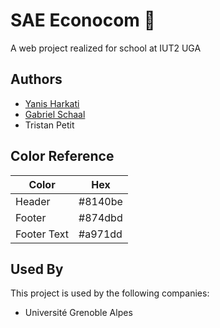 
# SAE Econocom 🚀

A web project realized for school at IUT2 UGA 

## Authors

- [Yanis Harkati](https://www.github.com/yaniissou)
- [Gabriel Schaal](https://www.github.com/Fayhild)
- Tristan Petit

## Color Reference

| Color             | Hex                                                                |
| ----------------- | ------------------------------------------------------------------ |
| Header | #8140be |
| Footer | #874dbd |
| Footer Text | #a971dd |


## Used By

This project is used by the following companies:

- Université Grenoble Alpes


